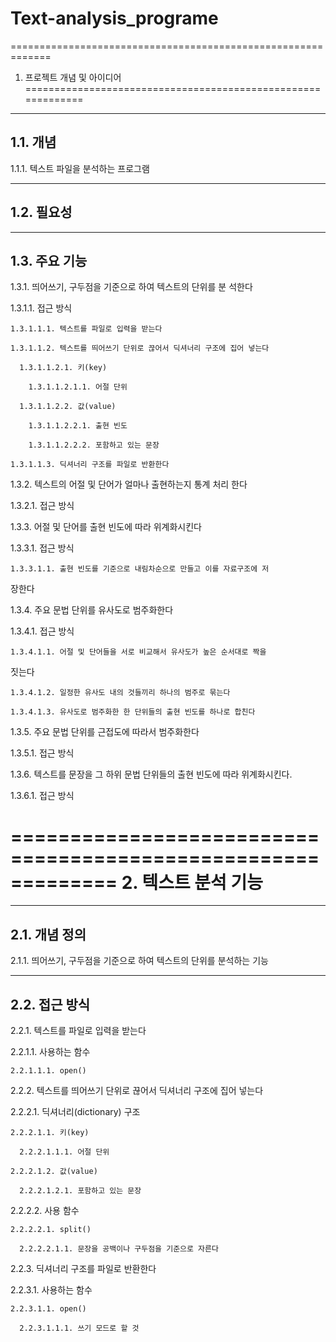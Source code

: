 # Text-analysis_programe

=============================================================
1. 프로젝트 개념 및 아이디어
=============================================================

-------------------------------------------------------------
1.1. 개념
-------------------------------------------------------------

1.1.1. 텍스트 파일을 분석하는 프로그램


-------------------------------------------------------------
1.2. 필요성
-------------------------------------------------------------


-------------------------------------------------------------
1.3. 주요 기능
-------------------------------------------------------------

1.3.1. 띄어쓰기, 구두점을 기준으로 하여 텍스트의 단위를 분
석한다

  1.3.1.1. 접근 방식

    1.3.1.1.1. 텍스트를 파일로 입력을 받는다

    1.3.1.1.2. 텍스트를 띄어쓰기 단위로 끊어서 딕셔너리 구조에 집어 넣는다

      1.3.1.1.2.1. 키(key)

        1.3.1.1.2.1.1. 어절 단위

      1.3.1.1.2.2. 값(value)

        1.3.1.1.2.2.1. 출현 빈도

        1.3.1.1.2.2.2. 포함하고 있는 문장

    1.3.1.1.3. 딕셔너리 구조를 파일로 반환한다

1.3.2. 텍스트의 어절 및 단어가 얼마나 출현하는지 통계 처리
한다

  1.3.2.1. 접근 방식

1.3.3. 어절 및 단어를 출현 빈도에 따라 위계화시킨다

  1.3.3.1. 접근 방식

    1.3.3.1.1. 출현 빈도를 기준으로 내림차순으로 만들고 이를 자료구조에 저
장한다

1.3.4. 주요 문법 단위를 유사도로 범주화한다

  1.3.4.1. 접근 방식

    1.3.4.1.1. 어절 및 단어들을 서로 비교해서 유사도가 높은 순서대로 짝을 
짓는다

    1.3.4.1.2. 일정한 유사도 내의 것들끼리 하나의 범주로 묶는다

    1.3.4.1.3. 유사도로 범주화한 한 단위들의 출현 빈도를 하나로 합친다

1.3.5. 주요 문법 단위를 근접도에 따라서 범주화한다

  1.3.5.1. 접근 방식

1.3.6. 텍스트를 문장을 그 하위 문법 단위들의 출현 빈도에 
따라 위계화시킨다.

  1.3.6.1. 접근 방식

=============================================================
2. 텍스트 분석 기능
=============================================================



-------------------------------------------------------------
2.1. 개념 정의
-------------------------------------------------------------

2.1.1. 띄어쓰기, 구두점을 기준으로 하여 텍스트의 단위를 분석하는 기능


-------------------------------------------------------------
2.2. 접근 방식
-------------------------------------------------------------

2.2.1. 텍스트를 파일로 입력을 받는다

  2.2.1.1. 사용하는 함수

    2.2.1.1.1. open()

2.2.2. 텍스트를 띄어쓰기 단위로 끊어서 딕셔너리 구조에 집어 
넣는다

  2.2.2.1. 딕셔너리(dictionary) 구조

    2.2.2.1.1. 키(key)

      2.2.2.1.1.1. 어절 단위

    2.2.2.1.2. 값(value)

      2.2.2.1.2.1. 포함하고 있는 문장

  2.2.2.2. 사용 함수

    2.2.2.2.1. split()

      2.2.2.2.1.1. 문장을 공백이나 구두점을 기준으로 자른다

2.2.3. 딕셔너리 구조를 파일로 반환한다

  2.2.3.1. 사용하는 함수

    2.2.3.1.1. open()

      2.2.3.1.1.1. 쓰기 모드로 할 것

